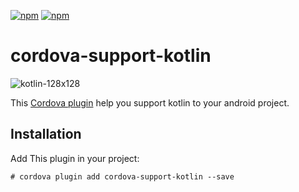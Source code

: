 [![npm](https://img.shields.io/npm/v/cordova-support-kotlin.svg)](https://www.npmjs.com/package/cordova-support-kotlin) 
[![npm](https://img.shields.io/npm/dm/cordova-support-kotlin.svg)](https://www.npmjs.com/package/cordova-support-kotlin)

# cordova-support-kotlin
![kotlin-128x128](https://gss1.bdstatic.com/9vo3dSag_xI4khGkpoWK1HF6hhy/baike/w%3D268/sign=818bbcabfcf2b211e42e8248f2826511/9a504fc2d5628535746e08f997ef76c6a6ef6358.jpg)

This [Cordova plugin](https://www.npmjs.com/package/cordova-support-kotlin) help you support kotlin to your android project.

## Installation

Add This plugin in your project: 

``` shell
# cordova plugin add cordova-support-kotlin --save
```
